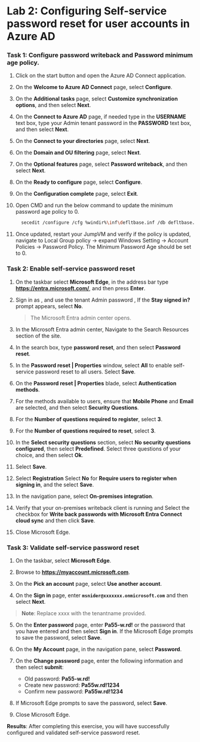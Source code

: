 # Lab 2: Configuring Self-service password reset for user accounts in Azure AD

### Task 1: Configure password writeback and Password minimum age policy. 

1. Click on the start button and open the Azure AD Connect application. 

3. On the **Welcome to Azure AD Connect** page, select **Configure**.

4. On the **Additional tasks** page, select **Customize synchronization options**, and then select **Next**.

5. On the **Connect to Azure AD** page, if needed type **<inject key="AzureAdUserEmail"></inject>** in the **USERNAME** text box, type your Admin tenant password **<inject key="AzureAdUserPassword"></inject>** in the **PASSWORD** text box, and then select **Next**.

6. On the **Connect to your directories** page, select **Next**.

7. On the **Domain and OU filtering** page, select **Next**.

8. On the **Optional features** page, select **Password writeback**, and then select **Next**.

9. On the **Ready to configure** page, select **Configure**.

10. On the **Configuration complete** page, select **Exit**.

11. Open CMD and run the below command to update the minimum password age policy to 0.

      ```bash
        secedit /configure /cfg %windir%\inf\defltbase.inf /db defltbase.sdb /verbose

      ```

12. Once updated, restart your JumpVM and verify if the policy is updated, navigate to Local Group policy -> expand Windows Setting -> Account Policies -> Password Policy. The Minimum Password Age should be set to 0.

### Task 2: Enable self-service password reset

1. On the taskbar select **Microsoft Edge**, in the address bar type **https://entra.microsoft.com/**, and then press **Enter**.

2. Sign in as  **<inject key="AzureAdUserEmail"></inject>**, and use the tenant Admin password **<inject key="AzureAdUserPassword"></inject>**, If the **Stay signed in?** prompt appears, select **No**.  

   > The Microsoft Entra admin center opens.

3. In the Microsoft Entra admin center, Navigate to the Search Resources section of the site.

4. In the search box, type **password reset**, and then select **Password reset**.

5. In the **Password reset | Properties** window, select **All** to enable self-service password reset to all users. Select **Save**.

6. On the **Password reset | Properties** blade, select **Authentication methods**.

7. For the methods available to users, ensure that **Mobile Phone** and **Email** are selected, and then select **Security Questions**.

8. For the **Number of questions required to register**, select **3**.

9. For the **Number of questions required to reset**, select **3**.

10. In the **Select security questions** section, select **No security questions configured**, then select **Predefined**. Select three questions of your choice, and then select **Ok**.

11. Select **Save**.

12. Select **Registration** Select **No** for **Require users to register when signing in**, and the select **Save**.

13. In the navigation pane, select **On-premises integration**.

14. Verify that your on-premises writeback client is running and Select the checkbox for **Write back passwords with Microsoft Entra Connect cloud sync** and then click **Save**.

15. Close Microsoft Edge.

### Task 3: Validate self-service password reset

1. On the taskbar, select **Microsoft Edge**.

2. Browse to **https://myaccount.microsoft.com**. 

3. On the **Pick an account** page, select **Use another account**.

4. On the **Sign in** page, enter **`msnider@xxxxxxx.onmicrosoft.com`** and then select **Next**.

  >**Note**: Replace xxxx with the tenantname provided.

5. On the **Enter password** page, enter **Pa55-w.rd!** or the password that you have entered and then select **Sign in**. If the Microsoft Edge prompts to save the password, select **Save**.

6. On the **My Account** page, in the navigation pane, select **Password**.

7. On the **Change password** page, enter the following information and then select **submit**:
     - Old password: **Pa55-w.rd!**
     - Create new password: **Pa55w.rd!1234**
     - Confirm new password: **Pa55w.rd!1234**

8. If Microsoft Edge prompts to save the password, select **Save**.

9. Close Microsoft Edge.

**Results**: After completing this exercise, you will have successfully configured and validated self-service password reset.

